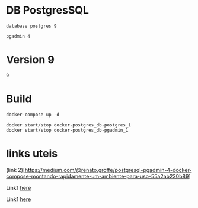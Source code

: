 # DB PostgresSQL
    database postgres 9

    pgadmin 4

# Version 9
    9


# Build
    docker-compose up -d

    docker start/stop docker-postgres_db-postgres_1
    docker start/stop docker-postgres_db-pgadmin_1 


# links uteis

(link 2)[https://medium.com/@renato.groffe/postgresql-pgadmin-4-docker-compose-montando-rapidamente-um-ambiente-para-uso-55a2ab230b89]

Link1 [here](https://medium.com/@renato.groffe/postgresql-pgadmin-4-docker-compose-montando-rapidamente-um-ambiente-para-uso-55a2ab230b89)

Link1 [here](https://gist.githubusercontent.com/renatogroffe/82459fb2a517b1b5db2172c81dc86d9c/raw/8b12c3a17989fd5dde7f3244c9962822b29fc4b9/docker-compose.yml)
